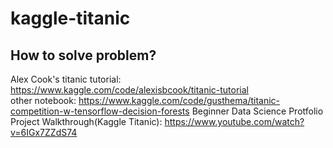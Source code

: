 # kaggle-titanic

## How to solve problem?
Alex Cook's titanic tutorial: https://www.kaggle.com/code/alexisbcook/titanic-tutorial   
other notebook: https://www.kaggle.com/code/gusthema/titanic-competition-w-tensorflow-decision-forests
Beginner Data Science Protfolio Project Walkthrough(Kaggle Titanic): https://www.youtube.com/watch?v=6IGx7ZZdS74   
